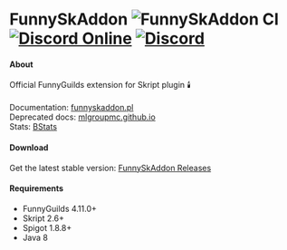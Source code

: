 # FunnySkAddon ![FunnySkAddon CI](https://github.com/FunnyGuilds/FunnySkAddon/workflows/FunnySkAddon%20CI/badge.svg) [![Discord Online](https://img.shields.io/discord/254623242914889729.svg)](https://discord.gg/CYvyq3u) [![Discord](https://img.shields.io/badge/discord-funnyguilds-738bd7.svg?style=square)](https://discord.gg/CYvyq3u)

#### About
Official FunnyGuilds extension for Skript plugin 🕯️ <br><br>
Documentation: [funnyskaddon.pl](https://funnyskaddon.pl) <br>
Deprecated docs: [mlgroupmc.github.io](https://mlgroupmc.github.io/) <br>
Stats: [BStats](https://bstats.org/plugin/bukkit/FunnySkAddon-Extended/6363)

#### Download
Get the latest stable version: [FunnySkAddon Releases](https://github.com/FunnyGuilds/FunnySkAddon/releases)

#### Requirements
* FunnyGuilds 4.11.0+
* Skript 2.6+
* Spigot 1.8.8+
* Java 8

